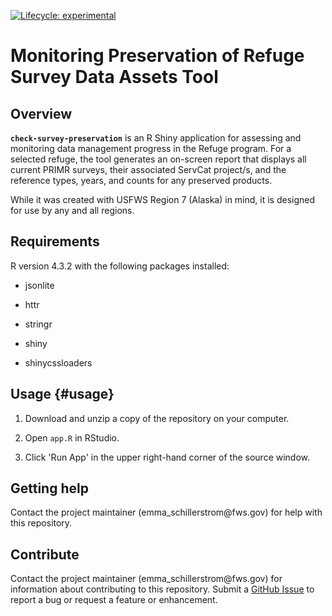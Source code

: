 <!-- badges: start -->

<!-- For more info: https://usethis.r-lib.org/reference/badges.html -->

[![Lifecycle: experimental](https://img.shields.io/badge/lifecycle-experimental-orange.svg)](https://lifecycle.r-lib.org/articles/stages.html#experimental)

<!-- badges: end -->

# Monitoring Preservation of Refuge Survey Data Assets Tool

## Overview

**`check-survey-preservation`** is an R Shiny application for assessing and monitoring data management progress in the Refuge program. For a selected refuge, the tool generates an on-screen report that displays all current PRIMR surveys, their associated ServCat project/s, and the reference types, years, and counts for any preserved products.

While it was created with USFWS Region 7 (Alaska) in mind, it is designed for use by any and all regions.

## Requirements

R version 4.3.2 with the following packages installed:

-   jsonlite

-   httr

-   stringr

-   shiny

-   shinycssloaders

## Usage {#usage}

1.  Download and unzip a copy of the repository on your computer.

2.  Open `app.R` in RStudio.

3.  Click 'Run App' in the upper right-hand corner of the source window.

## Getting help

Contact the project maintainer (emma_schillerstrom\@fws.gov) for help with this repository.

## Contribute

Contact the project maintainer (emma_schillerstrom\@fws.gov) for information about contributing to this repository. Submit a [GitHub Issue](https://github.com/USFWS/r7-repo-template/issues) to report a bug or request a feature or enhancement.
